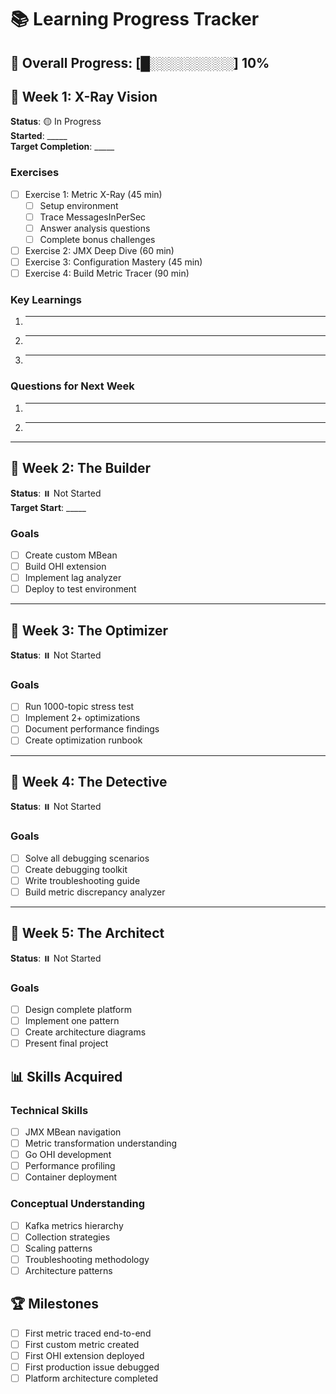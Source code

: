 # 📚 Learning Progress Tracker

## 🎯 Overall Progress: [█░░░░░░░░░] 10%

## 📅 Week 1: X-Ray Vision
**Status**: 🟡 In Progress  
**Started**: _____  
**Target Completion**: _____

### Exercises
- [ ] Exercise 1: Metric X-Ray (45 min)
  - [ ] Setup environment
  - [ ] Trace MessagesInPerSec
  - [ ] Answer analysis questions
  - [ ] Complete bonus challenges
- [ ] Exercise 2: JMX Deep Dive (60 min)
- [ ] Exercise 3: Configuration Mastery (45 min)
- [ ] Exercise 4: Build Metric Tracer (90 min)

### Key Learnings
1. ________________________________
2. ________________________________
3. ________________________________

### Questions for Next Week
1. ________________________________
2. ________________________________

---

## 📅 Week 2: The Builder
**Status**: ⏸️ Not Started  
**Target Start**: _____

### Goals
- [ ] Create custom MBean
- [ ] Build OHI extension
- [ ] Implement lag analyzer
- [ ] Deploy to test environment

---

## 📅 Week 3: The Optimizer
**Status**: ⏸️ Not Started

### Goals
- [ ] Run 1000-topic stress test
- [ ] Implement 2+ optimizations
- [ ] Document performance findings
- [ ] Create optimization runbook

---

## 📅 Week 4: The Detective
**Status**: ⏸️ Not Started

### Goals
- [ ] Solve all debugging scenarios
- [ ] Create debugging toolkit
- [ ] Write troubleshooting guide
- [ ] Build metric discrepancy analyzer

---

## 📅 Week 5: The Architect
**Status**: ⏸️ Not Started

### Goals
- [ ] Design complete platform
- [ ] Implement one pattern
- [ ] Create architecture diagrams
- [ ] Present final project

## 📊 Skills Acquired

### Technical Skills
- [ ] JMX MBean navigation
- [ ] Metric transformation understanding
- [ ] Go OHI development
- [ ] Performance profiling
- [ ] Container deployment

### Conceptual Understanding
- [ ] Kafka metrics hierarchy
- [ ] Collection strategies
- [ ] Scaling patterns
- [ ] Troubleshooting methodology
- [ ] Architecture patterns

## 🏆 Milestones
- [ ] First metric traced end-to-end
- [ ] First custom metric created
- [ ] First OHI extension deployed
- [ ] First production issue debugged
- [ ] Platform architecture completed
